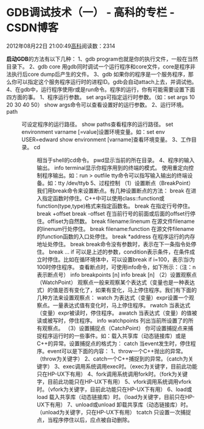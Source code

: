 
# GDB调试技术（一） - 高科的专栏 - CSDN博客

2012年08月22日 21:00:49[高科](https://me.csdn.net/pbymw8iwm)阅读数：2314


**启动GDB**的方法有以下几种：
1、gdb <program>
program也就是你的执行文件，一般在当然目录下。
2、gdb <program> core
用gdb同时调试一个运行程序和core文件，core是程序非法执行后core
 dump后产生的文件。
3、gdb <program> <PID>
如果你的程序是一个服务程序，那么你可以指定这个服务程序运行时的进程ID。gdb会自动attach上去，并调试他。
4、在gdb中，运行程序使用r或是run命令。程序的运行，你有可能需要设置下面四方面的事。
1、程序运行参数。
set args可指定运行时参数。（如：set args 10 20 30 40 50）
show args命令可以查看设置好的运行参数。
2、运行环境。
path <dir>可设定程序的运行路径。
show paths查看程序的运行路径。
set environment varname [=value]设置环境变量。如：set env USER=edward
show environment [varname]查看环境变量。
3、工作目录。
cd <dir>相当于shell的cd命令。
pwd显示当前的所在目录。
4、程序的输入输出。
info terminal显示你程序用到的终端的模式。
使用重定向控制程序输出。如：run > outfile
tty命令可以指写输入输出的终端设备。如：tty /dev/ttyb
5、过程控制
（1）设置断点（BreakPoint）
我们用break命令来设置断点。有几种设置断点的方法：
break <function>
在进入指定函数时停住。C++中可以使用class::function或function(type,type)格式来指定函数名。
break <linenum>
在指定行号停住。
break +offset
break -offset
在当前行号的前面或后面的offset行停住。offiset为自然数。
break filename:linenum
在源文件filename的linenum行处停住。
break filename:function
在源文件filename的function函数的入口处停住。
break *address
在程序运行的内存地址处停住。
break
break命令没有参数时，表示在下一条指令处停住。
break ... if <condition>
可以是上述的参数，condition表示条件，在条件成立时停住。比如在循环境体中，可以设置break if i=100，表示当i为100时停住程序。
查看断点时，可使用info命令，如下所示：（注：n表示断点号）
info breakpoints [n]
info break [n]
（2）设置观察点（WatchPoint）
观察点一般来观察某个表达式（变量也是一种表达式）的值是否有变化了，如果有变化，马上停住程序。我们有下面的几种方法来设置观察点：
watch <expr>
为表达式（变量）expr设置一个观察点。一量表达式值有变化时，马上停住程序。
rwatch <expr>
当表达式（变量）expr被读时，停住程序。
awatch <expr>
当表达式（变量）的值被读或被写时，停住程序。
info watchpoints
列出当前所设置了的所有观察点。
（3）设置捕捉点（CatchPoint）
你可设置捕捉点来捕捉程序运行时的一些事件。如：载入共享库（动态链接库）或是C++的异常。设置捕捉点的格式为：
catch <event>
当event发生时，停住程序。event可以是下面的内容：
1、throw一个C++抛出的异常。（throw为关键字）
2、catch一个C++捕捉到的异常。（catch为关键字）
3、exec调用系统调用exec时。（exec为关键字，目前此功能只在HP-UX下有用）
4、fork调用系统调用fork时。（fork为关键字，目前此功能只在HP-UX下有用）
5、vfork调用系统调用vfork时。（vfork为关键字，目前此功能只在HP-UX下有用）
6、load或load <libname>载入共享库（动态链接库）时。（load为关键字，目前只在HP-UX下有用）
7、unload或unload <libname>卸载共享库（动态链接库）时。（unload为关键字，只在HP-UX下有用）
tcatch <event>
只设置一次捕捉点，当程序停住以后，应点被自动删除。

